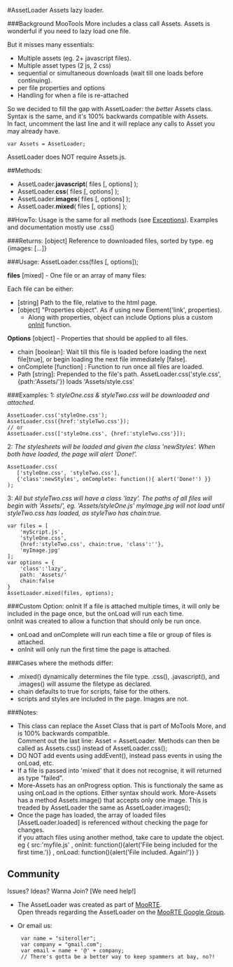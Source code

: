 #AssetLoader
Assets lazy loader.  

###Background
MooTools More includes a class call Assets.
Assets is wonderful if you need to lazy load one file.  

But it misses many essentials:

 - Multiple assets (eg. 2+ javascript files).
 - Multiple asset types (2 js, 2 css)
 - sequential or simultaneous downloads (wait till one loads before continuing).
 - per file properties and options
 - Handling for when a file is re-attached

So we decided to fill the gap with AssetLoader: the *better* Assets class.  
Syntax is the same, and it's 100% backwards compatible with Assets.  
In fact, uncomment the last line and it will replace any calls to Asset you may already have.

	var Assets = AssetLoader;

AssetLoader does NOT require Assets.js.

##Methods:
 - AssetLoader.**javascript**( files [, options] );
 - AssetLoader.**css**( files [, options] );
 - AssetLoader.**images**( files [, options] );
 - AssetLoader.**mixed**( files [, options] );


##HowTo:
Usage is the same for all methods (see [Exceptions](#Exceptions)). 
Examples and documentation mostly use .css() 
   
###Returns:
[object] Reference to downloaded files, sorted by type. eg {images: [...]}
 
###Usage:
    AssetLoader.css(files [, options]); 

**files** [mixed] - One file or an array of many files:

Each file can be either: 
 
 - [string] Path to the file, relative to the html page.
 - [object] "Properties object". As if using new Element('link', properties).
   - Along with properties, object can include Options plus a custom [onInit](#onInit) function.

**Options** [object] - Properties that should be applied to all files.

 - chain [boolean]: Wait till this file is loaded before loading the next file[true], or begin loading the next file immediately [false].
 - onComplete [function] : Function to run once all files are loaded.
 - Path [string]: Prepended to the file's path. AssetLoader.css('style.css',{path:'Assets/'}) loads 'Assets/style.css'	

			
###Examples:
1: *styleOne.css & styleTwo.css will be downloaded and attached.*

	AssetLoader.css('styleOne.css');
	AssetLoader.css({href:'styleTwo.css'});
	// or
	AssetLoader.css(['styleOne.css', {href:'styleTwo.css'}]);  
2: *The stylesheets will be loaded and given the class 'newStyles'.
When both have loaded, the page will alert 'Done!'.*
	
	AssetLoader.css(
	   ['styleOne.css', 'styleTwo.css'],
	   {'class':newStyles', onComplete: function(){ alert('Done!') }}
	);
	
3: *All but styleTwo.css will have a class 'lazy'.* 
*The paths of all files will begin with 'Assets/', eg. 'Assets/styleOne.js'* 
*myImage.jpg will not load until styleTwo.css has loaded, as styleTwo has chain:true.*

	var files = [ 
		'myScript.js',
		'styleOne.css',
		{href:'styleTwo.css', chain:true, 'class':''},
		'myImage.jpg'
	];
	var options = {
		'class':'lazy',
		path: 'Assets/'
		chain:false
	}
	AssetLoader.mixed(files, options);
	

###Custom Option: onInit
If a file is attached multiple times, it will only be included in the page once, but the onLoad will run each time.  
onInit was created to allow a function that should only be run once.

 - onLoad and onComplete will run each time a file or group of files is attached.  
 - onInit will only run the first time the page is attached.  

###Cases where the methods differ:
 - .mixed() dynamically determines the file type. 
	.css(), .javascript(), and .images() will assume the filetype as declared.
 - chain defaults to true for scripts, false for the others.
 - scripts and styles are included in the page. Images are not.

###Notes:
 - This class can replace the Asset Class that is part of MoTools More, and is 100% backwards compatible.  
   Comment out the last line: Asset = AssetLoader.  Methods can then be called as Assets.css() instead of AssetLoader.css();  
 - DO NOT add events using addEvent(), instead pass events in using the onLoad, etc.
 - If a file is passed into 'mixed' that it does not recognise, it will returned as type "failed".
 - More-Assets has an onProgress option. This is functionaly the same as using onLoad in the options. Either syntax should work.
   More-Assets has a method Assets.image() that accepts only one image. This is treaded by AssetLoader the same as AssetLoader.images(); 
 - Once the page has loaded, the array of loaded files [AssetLoader.loaded] is referenced without checking the page for changes.  
   if you attach files using another method, take care to update the object.
		eg { src:'myfile.js'
		   , onInit: function(){alert('File being included for the first time.')}
		   , onLoad: function(){alert('File included. Again!')}
		   }
		   
## Community

Issues? Ideas? Wanna Join? [We need help!]

 - The AssetLoader was created as part of [MooRTE](https://github.com/siteroller/moorte).  
 Open threads regarding the AssetLoader on the [MooRTE Google Group](http://groups.google.com/group/moorte).
 - Or email us:

        var name = "siteroller";
        var company = "gmail.com";
        var email = name + '@' + company;
        // There's gotta be a better way to keep spammers at bay, no?!